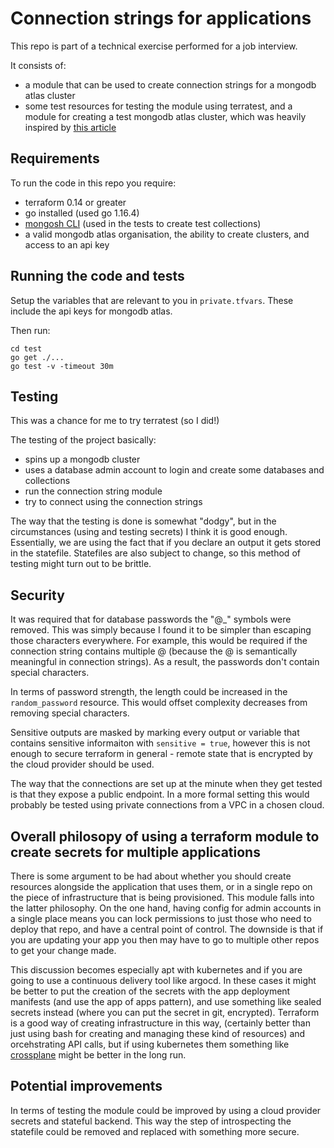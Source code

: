 # Connection strings for applications

This repo is part of a technical exercise performed for a job interview.

It consists of: 
- a module that can be used to create connection strings for a mongodb atlas cluster
- some test resources for testing the module using terratest, and a module for creating a test mongodb atlas cluster, which was heavily inspired by [this article](https://gmusumeci.medium.com/how-to-deploy-mongodb-atlas-on-gcp-using-terraform-3c88127c00d0)

## Requirements

To run the code in this repo you require: 
- terraform 0.14 or greater
- go installed (used go 1.16.4)
- [mongosh CLI](https://docs.mongodb.com/mongodb-shell/install/) (used in the tests to create test collections)
- a valid mongodb atlas organisation, the ability to create clusters, and access to an api key

## Running the code and tests
Setup the variables that are relevant to you in `private.tfvars`. These include the api keys for mongodb atlas. 

Then run: 
```
cd test
go get ./...
go test -v -timeout 30m
```

## Testing
This was a chance for me to try terratest (so I did!)

The testing of the project basically:
- spins up a mongodb cluster
- uses a database admin account to login and create some databases and collections
- run the connection string module
- try to connect using the connection strings

The way that the testing is done is somewhat "dodgy", but in the circumstances (using and testing secrets) I think it is good enough. Essentially, we are using the fact that if you declare an output it gets stored in the statefile. Statefiles are also subject to change, so this method of testing might turn out to be brittle. 

## Security
It was required that for database passwords the "@![]()_" symbols were removed. This was simply because I found it to be simpler than escaping those characters everywhere. For example, this would be required if the connection string contains multiple @ (because the @ is semantically meaningful in connection strings). As a result, the passwords don't contain special characters. 

In terms of password strength, the length could be increased in the `random_password` resource. This would offset complexity decreases from removing special characters. 

Sensitive outputs are masked by marking every output or variable that contains sensitive informaiton with `sensitive = true`, however this is not enough to secure terraform in general - remote state that is encrypted by the cloud provider should be used.

The way that the connections are set up at the minute when they get tested is that they expose a public endpoint. In a more formal setting this would probably be tested using private connections from a VPC in a chosen cloud. 

## Overall philosopy of using a terraform module to create secrets for multiple applications
There is some argument to be had about whether you should create resources alongside the application that uses them, or in a single repo on the piece of infrastructure that is being provisioned. This module falls into the latter philosophy. On the one hand, having config for admin accounts in a single place means you can lock permissions to just those who need to deploy that repo, and have a central point of control. The downside is that if you are updating your app you then may have to go to multiple other repos to get your change made. 

This discussion becomes especially apt with kubernetes and if you are going to use a continuous delivery tool like argocd. In these cases it might be better to put the creation of the secrets with the app deployment manifests (and use the app of apps pattern), and use something like sealed secrets instead (where you can put the secret in git, encrypted). Terraform is a good way of creating infrastructure in this way, (certainly better than just using bash for creating and managing these kind of resources) and orcehstrating API calls, but if using kubernetes them something like [crossplane](https://crossplane.io/) might be better in the long run. 

## Potential improvements
In terms of testing the module could be improved by using a cloud provider secrets and stateful backend. This way the step of introspecting the statefile could be removed and replaced with something more secure.
